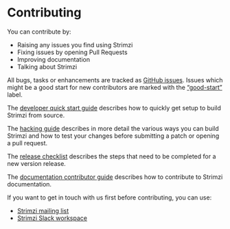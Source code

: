 # Contributing

You can contribute by:

* Raising any issues you find using Strimzi
* Fixing issues by opening Pull Requests
* Improving documentation
* Talking about Strimzi

All bugs, tasks or enhancements are tracked as [GitHub issues][issues]. Issues which might
be a good start for new contributors are marked with the [“good-start”][newbie-issues]
label.

The [developer quick start guide][dev-quick-start] describes how to quickly get setup to
build Strimzi from source.

The [hacking guide][hacking-guide] describes in more detail the various ways you can build
Strimzi and how to test your changes before submitting a patch or opening a pull request.

The [release checklist][release-list] describes the steps that need to be completed for a
new version release.

The [documentation contributor guide][doc-contrib-guide] describes how to contribute to
Strimzi documentation.

If you want to get in touch with us first before contributing, you can use:

* [Strimzi mailing list][mailinglist]
* [Strimzi Slack workspace][slack]

[issues]: https://github.com/strimzi/strimzi-kafka-operator/issues
[newbie-issues]: https://github.com/strimzi/strimzi-kafka-operator/labels/good-start
[hacking-guide]: https://github.com/strimzi/strimzi-kafka-operator/blob/master/HACKING.md
[dev-quick-start]: https://github.com/strimzi/strimzi-kafka-operator/blob/master/DEV_QUICK_START.md
[release-list]: https://github.com/strimzi/strimzi-kafka-operator/blob/master/RELEASE.md
[doc-contrib-guide]: http://strimzi.io/contributing/guide/
[mailinglist]: https://www.redhat.com/mailman/listinfo/strimzi 
[slack]: https://join.slack.com/t/strimzi/shared_invite/enQtMzU2Mjk3NTgxMzE5LTYyMTUwMGNlMDQwMzBhOGI4YmY4MjhiMDgyNjA5OTk2MTFiYjc4M2Q3NGU1YTFjOWRiMzM2NGMwNDUwMjBlNDY
